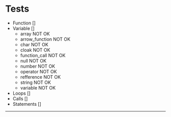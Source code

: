 # Tests

- Function   []
- Variable   []
  - array           NOT OK
  - arrow_function  NOT OK
  - char            NOT OK
  - cloak           NOT OK
  - function_call   NOT OK
  - null            NOT OK
  - number          NOT OK
  - operator        NOT OK
  - refference      NOT OK
  - string          NOT OK
  - variable        NOT OK
- Loops      []
- Calls      []
- Statements []

---